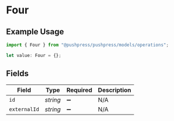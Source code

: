 # Four

## Example Usage

```typescript
import { Four } from "@pushpress/pushpress/models/operations";

let value: Four = {};
```

## Fields

| Field              | Type               | Required           | Description        |
| ------------------ | ------------------ | ------------------ | ------------------ |
| `id`               | *string*           | :heavy_minus_sign: | N/A                |
| `externalId`       | *string*           | :heavy_minus_sign: | N/A                |